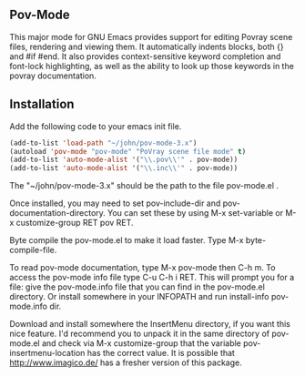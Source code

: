 Pov-Mode
-------

This major mode for GNU Emacs provides support for editing Povray
scene files, rendering and viewing them.  It automatically indents
blocks, both {} and #if #end.  It also provides context-sensitive
keyword completion and font-lock highlighting, as well as the
ability to look up those keywords in the povray documentation.


Installation
-----------

Add the following code to your emacs init file.

```lisp
(add-to-list 'load-path "~/john/pov-mode-3.x")
(autoload 'pov-mode "pov-mode" "PoVray scene file mode" t)
(add-to-list 'auto-mode-alist '("\\.pov\\'" . pov-mode))
(add-to-list 'auto-mode-alist '("\\.inc\\'" . pov-mode))
```

The "~/john/pov-mode-3.x" should be the path to the file pov-mode.el .

Once installed, you may need to set pov-include-dir and
pov-documentation-directory. You can set these by using M-x
set-variable or M-x customize-group RET pov RET.

Byte compile the pov-mode.el to make it load faster.
Type M-x byte-compile-file.

To read pov-mode documentation, type M-x pov-mode then C-h m.
To access the pov-mode info file type C-u C-h i RET. This will
prompt you for  a file: give the pov-mode.info file that you can
find in the pov-mode.el directory. Or install somewhere in your
INFOPATH and run install-info pov-mode.info dir.

Download and install somewhere the InsertMenu directory, if you
want this nice feature. I'd recommend you to unpack it in the same
directory of pov-mode.el and check via M-x customize-group that the
variable pov-insertmenu-location has the correct value. It is
possible that <http://www.imagico.de/> has a fresher version of
this package.
